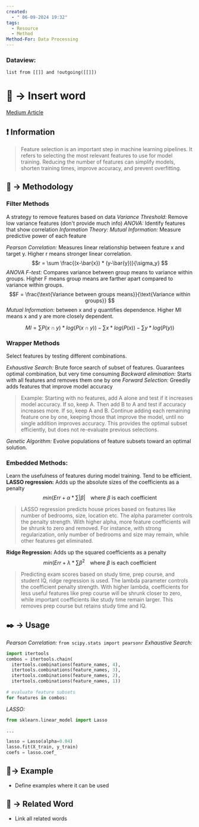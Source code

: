 ```yaml
---
created:
  - " 06-09-2024 19:32"
tags:
  - Resource
  - Method
Method-For: Data Processing
---
```

### Dataview:
```dataview
list from [[]] and !outgoing([[]])
```


# 📗 -> Insert word
[Medium Article](https://medium.com/@WojtekFulmyk/feature-selection-in-data-preprocessing-421d5b527005)


## ❗ Information
> Feature selection is an important step in machine learning pipelines. It refers to selecting the most relevant features to use for model training. Reducing the number of features can simplify models, shorten training times, improve accuracy, and prevent overfitting.

## 📄 -> Methodology 
### Filter Methods
A strategy to remove features based on data
*Variance Threshold:* Remove low variance features (don't provide much info)
*ANOVA:* Identify features that show correlation
*Information Theory: Mutual Information:* Measure predictive power of each feature



*Pearson Correlation:* Measures linear relationship between feature x and target y. Higher r means stronger linear correlation.
$$r = \sum \frac{(x-\bar{x}) * (y-\bar{y})}{\sigma_y} $$
*ANOVA F-test:* Compares variance between group means to variance within groups. Higher F means group means are farther apart compared to variance within groups. 
$$F = \frac{\text{Variance between groups means}}{\text{Variance within groups}} $$
*Mutual Information:* between x and y quantifies dependence. Higher MI means x and y are more closely dependent.

$$MI = \sum P(x\cap y)*log(P(x\cap y))-\sum x*log(P(x)) - \sum y*log(P(y))  $$


### Wrapper Methods
Select features by testing different combinations.

*Exhaustive Search:* Brute force search of subset of features. Guarantees optimal combination, but very time consuming
*Backward elimination:* Starts with all features and removes them one by one
*Forward Selection:* Greedily adds features that improve model accuracy
> Example: Starting with no features, add A alone and test if it increases model accuracy. If so, keep A. Then add B to A and test if accuracy increases more. If so, keep A and B. Continue adding each remaining feature one by one, keeping those that improve the model, until no single addition improves accuracy. This provides the optimal subset efficiently, but does not re-evaluate previous selections.

*Genetic Algorithm:* Evolve populations of feature subsets toward an optimal solution. 

### Embedded Methods:
Learn the usefulness of features during model training. Tend to be efficient.  
**LASSO regression:** Adds up the absolute sizes of the coefficients as a penalty
$$min(Err+\alpha*\sum|\beta| \;\;\;\; \text{where }\beta \text{ is each coefficient } $$
> LASSO regression predicts house prices based on features like number of bedrooms, size, location etc. The alpha parameter controls the penalty strength. With higher alpha, more feature coefficients will be shrunk to zero and removed. For instance, with strong regularization, only number of bedrooms and size may remain, while other features get eliminated.

**Ridge Regression:** Adds up the squared coefficients as a penalty
$$min(Err+\lambda*\sum\beta^2 \;\;\;\; \text{where }\beta \text{ is each coefficient } $$
>Predicting exam scores based on study time, prep course, and student IQ, ridge regression is used. The lambda parameter controls the coefficient penalty strength. With higher lambda, coefficients for less useful features like prep course will be shrunk closer to zero, while important coefficients like study time remain larger. This removes prep course but retains study time and IQ.

## ✒️ -> Usage
*Pearson Correlation:* `from scipy.stats import pearsonr`
*Exhaustive Search:* 
```python
import itertools 
combos = itertools.chain(  
  itertools.combinations(feature_names, 4),  
  itertools.combinations(feature_names, 3),  
  itertools.combinations(feature_names, 2),  
  itertools.combinations(feature_names, 1))  
  
# evaluate feature subsets  
for features in combos:
```
*LASSO:*
```python
from sklearn.linear_model import Lasso

...

lasso = Lasso(alpha=0.04)  
lasso.fit(X_train, y_train)
coefs = lasso.coef_
```


## 🧪-> Example
- Define examples where it can be used

## 🔗 -> Related Word
- Link all related words

